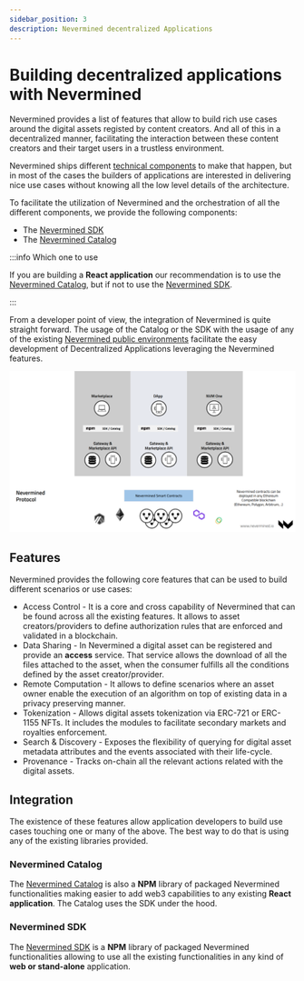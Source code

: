 ```yaml
---
sidebar_position: 3
description: Nevermined decentralized Applications
---
```


# Building decentralized applications with Nevermined

Nevermined provides a list of features that allow to build rich use cases around the digital assets registed by content creators. And all of this in a decentralized manner, facilitating the interaction between these content creators and their target users in a trustless environment.

Nevermined ships different [technical components](building-blocks.md) to make that happen, but in most of the cases the builders of applications are interested in delivering nice use cases without knowing all the low level details of the architecture.

To facilitate the utilization of Nevermined and the orchestration of all the different components, we provide the following components:

* The [Nevermined SDK](../nevermined-sdk/)
* The [Nevermined Catalog](../catalog/intro)


:::info Which one to use

If you are building a **React application** our recommendation is to use the [Nevermined Catalog](../catalog/intro), but if not to use the [Nevermined SDK](../nevermined-sdk/).

:::

From a developer point of view, the integration of Nevermined is quite straight forward. The usage of the Catalog or the SDK with the usage of any of the existing [Nevermined public environments](../environments/) facilitate the easy development of Decentralized Applications leveraging the Nevermined features.

![Nevermined components](images/nvm_applications.png)

## Features

Nevermined provides the following core features that can be used to build different scenarios or use cases:

* Access Control - It is a core and cross capability of Nevermined that can be found across all the existing features. It allows to asset creators/providers to define authorization rules that are enforced and validated in a blockchain.
* Data Sharing - In Nevermined a digital asset can be registered and provide an **access** service. That service allows the download of all the files attached to the asset, when the consumer fulfills all the conditions defined by the asset creator/provider.
* Remote Computation - It allows to define scenarios where an asset owner enable the execution of an algorithm on top of existing data in a privacy preserving manner.
* Tokenization - Allows digital assets tokenization via ERC-721 or ERC-1155 NFTs. It includes the modules to facilitate secondary markets and royalties enforcement.
* Search & Discovery - Exposes the flexibility of querying for digital asset metadata attributes and the events associated with their life-cycle.
* Provenance - Tracks on-chain all the relevant actions related with the digital assets.

## Integration

The existence of these features allow application developers to build use cases touching one or many of the above. The best way to do that is using any of the existing libraries provided.

### Nevermined Catalog

The [Nevermined Catalog](../catalog/intro) is also a **NPM** library of packaged Nevermined functionalities making easier to add web3 capabilities to any existing **React application**. The Catalog uses the SDK under the hood.

### Nevermined SDK

The [Nevermined SDK](../nevermined-sdk/) is a **NPM** library of packaged Nevermined functionalities allowing to use all the existing functionalities in any kind of **web or stand-alone** application.
